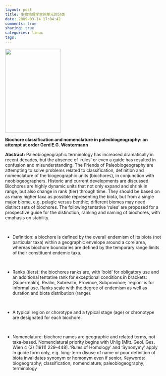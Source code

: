 ```yaml
---
layout: post
title: 生物地理学空间单元的分类
date: 2009-03-14 17:04:42
comments: true
sharing: true
categories: linux
tags: 
---
```


<p>
<img src="/Blogs/image.axd?picture=2009%2f3%2f9780521360401.jpg" alt="" width="180" height="270" /> 
</p>
<p>
<strong>Biochore classification and nomenclature in paleobiogeography: an attempt at order Gerd E.G. Westermann</strong> 
</p>
<p>
<strong>Abstract:</strong> Paleobiogeographic terminology has increased dramatically in recent decades, but the absence of &lsquo;rules&rsquo; or even a guide has resulted in confusion and misunderstanding. The Friends of Paleobiogeography are attempting to solve problems related to classification, definition and nomenclature of the biogeographic units (biochores), in conjunction with neobiogeographers. Historic and current developments are discussed. Biochores are highly dynamic units that not only expand and shrink in range, but also change in rank (tier) through time. They should be based on as many higher taxa as possible representing the biota, but from a single major biome, e.g. pelagic versus benthic; different biomes may need distinct sets of biochores. The following tentative &lsquo;rules&rsquo; are proposed for a prospective guide for the distinction, ranking and naming of biochores, with emphasis on stability. 
</p>
<ul>
	<p>
	&nbsp;
	</p>
	<li>Definition: a biochore is defined by the overall endemism of its biota (not particular taxa) within a geographic envelope around a core area, whereas biochore boundaries are defined by the temporary range limits of their constituent endemic taxa. 
	<p>
	&nbsp;
	</p>
	</li>
	<li>Ranks (tiers): the biochores ranks are, with &lsquo;bold&rsquo; for obligatory use and an additional tentative rank for exceptional conditions in brackets: [Superrealm], Realm, Subrealm, Province, Subprovince; &lsquo;region&rsquo; is for informal use. Ranks scale with the degree of endemism as well as duration and biota distribution (range). 
	<p>
	&nbsp;
	</p>
	</li>
	<li>A typical region or chorotype and a typical stage (age) or chronotype are designated for each biochore. 
	<p>
	&nbsp;
	</p>
	</li>
	<li>Nomenclature: biochore names are geographic and related terms, not taxa-based. Nomenclatural priority begins with Uhlig [Mitt. Geol. Ges. Wien 4 (3) (1911) 229&ndash;448]. &lsquo;Rules of Homology&rsquo; and &lsquo;Synonymy&rsquo; apply in guide form only, e.g. long-term disuse of name or poor definition of biota invalidates synonym or homonym even if senior. Keywords: biogeography; classification; nomenclature; paleobiogeography; terminology </li>
</ul>
